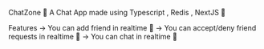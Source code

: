 ChatZone 💭
A Chat App made using Typescript , Redis , NextJS 🚀

Features
-> You can add friend in realtime 🚀
-> You can accept/deny friend requests in realtime 🚀
-> You can chat in realtime 🚀
